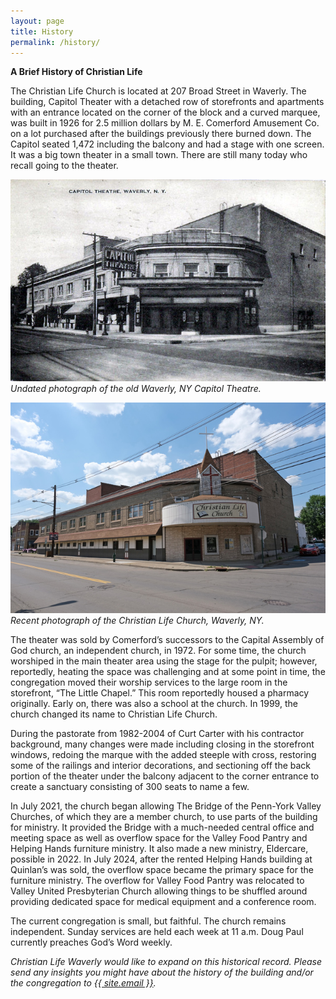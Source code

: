 ```yaml
---
layout: page
title: History
permalink: /history/
---
```


**A Brief History of Christian Life**

The Christian Life Church is located at 207 Broad Street in Waverly. The building, Capitol Theater with a detached row of storefronts and apartments with an entrance located on the corner of the block and a curved marquee, was built in 1926 for 2.5 million dollars by M. E. Comerford Amusement Co. on a lot purchased after the buildings previously there burned down. The Capitol seated 1,472 including the balcony and had a stage with one screen. It was a big town theater in a small town. There are still many today who recall going to the theater.

![corner of Broad & Clark](/assets/Capitol_Theatre.jpg 'Capitol Theatre')
<br><em>Undated photograph of the old Waverly, NY Capitol Theatre.</em>

![corner of Broad & Clark](/assets/Christian_Life_Waverly.jpg 'Christian Life Waverly')
<br><em>Recent photograph of the Christian Life Church, Waverly, NY.</em>

The theater was sold by Comerford’s successors to the Capital Assembly of God church, an independent church, in 1972. For some time, the church worshiped in the main theater area using the stage for the pulpit; however, reportedly, heating the space was challenging and at some point in time, the congregation moved their worship services to the large room in the storefront, “The Little Chapel.”  This room reportedly housed a pharmacy originally. Early on, there was also a school at the church. In 1999, the church changed its name to Christian Life Church.

During the pastorate from 1982-2004 of Curt Carter with his contractor background, many changes were made including closing in the storefront windows, redoing the marque with the added steeple with cross, restoring some of the railings and interior decorations, and sectioning off the back portion of the theater under the balcony adjacent to the corner entrance to create a sanctuary consisting of 300 seats to name a few. 

In July 2021, the church began allowing The Bridge of the Penn-York Valley Churches, of which they are a member church, to use parts of the building for ministry. It provided the Bridge with a much-needed central office and meeting space as well as overflow space for the Valley Food Pantry and Helping Hands furniture ministry. It also made a new ministry, Eldercare, possible in 2022. In July 2024, after the rented Helping Hands building at Quinlan’s was sold, the overflow space became the primary space for the furniture ministry. The overflow for Valley Food Pantry was relocated to Valley United Presbyterian Church allowing things to be shuffled around providing dedicated space for medical equipment and a conference room.

The current congregation is small, but faithful. The church remains independent. Sunday services are held each week at 11 a.m. Doug Paul currently preaches God’s Word weekly.

*Christian Life Waverly would like to expand on this historical record. Please send any insights you might have about the history of the building and/or the congregation to <a class="u-email" href="mailto:{{ site.email }}">{{ site.email }}</a>.*
